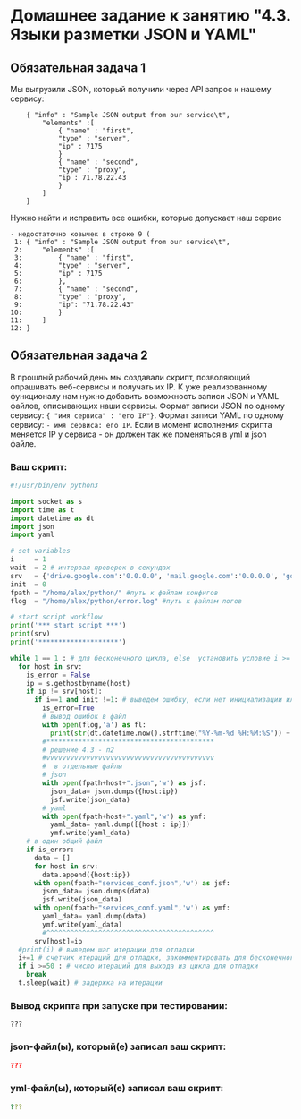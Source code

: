 # Домашнее задание к занятию "4.3. Языки разметки JSON и YAML"


## Обязательная задача 1
Мы выгрузили JSON, который получили через API запрос к нашему сервису:
```
    { "info" : "Sample JSON output from our service\t",
        "elements" :[
            { "name" : "first",
            "type" : "server",
            "ip" : 7175 
            }
            { "name" : "second",
            "type" : "proxy",
            "ip : 71.78.22.43
            }
        ]
    }
```
  Нужно найти и исправить все ошибки, которые допускает наш сервис 
```
- недостаточно ковычек в строке 9 (
 1: { "info" : "Sample JSON output from our service\t",
 2:     "elements" :[
 3:         { "name" : "first",
 4:         "type" : "server",
 5:         "ip" : 7175 
 6:         },
 7:         { "name" : "second",
 8:         "type" : "proxy",
 9:         "ip": "71.78.22.43"
10:         }
11:     ]
12: }
```
## Обязательная задача 2
В прошлый рабочий день мы создавали скрипт, позволяющий опрашивать веб-сервисы и получать их IP. К уже реализованному функционалу нам нужно добавить возможность записи JSON и YAML файлов, описывающих наши сервисы. Формат записи JSON по одному сервису: `{ "имя сервиса" : "его IP"}`. Формат записи YAML по одному сервису: `- имя сервиса: его IP`. Если в момент исполнения скрипта меняется IP у сервиса - он должен так же поменяться в yml и json файле.

### Ваш скрипт:
```python
#!/usr/bin/env python3

import socket as s
import time as t
import datetime as dt
import json
import yaml

# set variables 
i     = 1
wait  = 2 # интервал проверок в секундах
srv   = {'drive.google.com':'0.0.0.0', 'mail.google.com':'0.0.0.0', 'google.com':'0.0.0.0'}
init  = 0
fpath = "/home/alex/python/" #путь к файлам конфигов
flog  = "/home/alex/python/error.log" #путь к файлам логов

# start script workflow
print('*** start script ***')
print(srv)
print('********************')

while 1 == 1 : # для бесконечного цикла, else  установить условие i >= чилу треуемых итераций
  for host in srv:
    is_error = False 
    ip = s.gethostbyname(host)
    if ip != srv[host]:
      if i==1 and init !=1: # выведем ошибку, если нет инициализации или есть иниц. и не первый шаг
        is_error=True
        # вывод ошибок в файл
        with open(flog,'a') as fl:
          print(str(dt.datetime.now().strftime("%Y-%m-%d %H:%M:%S")) +' [ERROR] ' + str(host) +' IP mistmatch: '+srv[host]+' '+ip,file=fl)
        #******************************************
        # решение 4.3 - п2
        #vvvvvvvvvvvvvvvvvvvvvvvvvvvvvvvvvvvvvvvvvv
        #  в отдельные файлы
        # json
        with open(fpath+host+".json",'w') as jsf:
          json_data= json.dumps({host:ip})
          jsf.write(json_data) 
        # yaml
        with open(fpath+host+".yaml",'w') as ymf:
          yaml_data= yaml.dump([{host : ip}])
          ymf.write(yaml_data) 
    # в один общий файл     
    if is_error:
      data = []  
      for host in srv:  
        data.append({host:ip})
      with open(fpath+"services_conf.json",'w') as jsf:
        json_data= json.dumps(data)
        jsf.write(json_data)
      with open(fpath+"services_conf.yaml",'w') as ymf:
        yaml_data= yaml.dump(data)
        ymf.write(yaml_data)
        #^^^^^^^^^^^^^^^^^^^^^^^^^^^^^^^^^^^^^^^^^^
      srv[host]=ip
  #print(i) # выведем шаг итерации для отладки
  i+=1 # счетчик итераций для отладки, закомментировать для бесконечного цикла
  if i >=50 : # число итераций для выхода из цикла для отладки
    break
  t.sleep(wait) # задержка на итерации 
```

### Вывод скрипта при запуске при тестировании:
```
???
```

### json-файл(ы), который(е) записал ваш скрипт:
```json
???
```

### yml-файл(ы), который(е) записал ваш скрипт:
```yaml
???
```